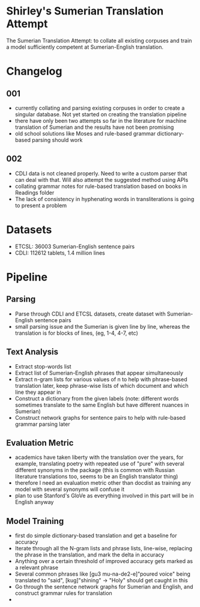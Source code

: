# Shirley's Sumerian Translation Attempt
The Sumerian Translation Attempt: to collate all existing corpuses and train a model sufficiently competent at Sumerian-English translation. 

# Changelog

## 001
- currently collating and parsing existing corpuses in order to create a singular database. Not yet started on creating the translation pipeline
- there have only been two attempts so far in the literature for machine translation of Sumerian and the results have not been promising
- old school solutions like Moses and rule-based grammar dictionary-based parsing should work

## 002
- CDLI data is not cleaned properly. Need to write a custom parser that can deal with that. Will also attempt the suggested method using APIs
- collating grammar notes for rule-based translation based on books in Readings folder
- The lack of consistency in hyphenating words in transliterations is going to present a problem

# Datasets
- ETCSL: 36003 Sumerian-English sentence pairs
- CDLI: 112612 tablets, 1.4 million lines

# Pipeline

## Parsing

- Parse through CDLI and ETCSL datasets, create dataset with Sumerian-English sentence pairs
- small parsing issue and the Sumerian is given line by line, whereas the translation is for blocks of lines, (eg, 1-4, 4-7, etc)

## Text Analysis

- Extract stop-words list
- Extract list of Sumerian-English phrases that appear simultaneously
- Extract n-gram lists for various values of n to help with phrase-based translation later, keep phrase-wise lists of which document and which line they appear in
- Construct a dictionary from the given labels (note: different words sometimes translate to the same English but have different nuances in Sumerian)
- Construct network graphs for sentence pairs to help with rule-based grammar parsing later

## Evaluation Metric

- academics have taken liberty with the translation over the years, for example, translating poetry with repeated use of "pure" with several different synonyms in the package (this is common with Russian literature translations too, seems to be an English translator thing)
- therefore I need an evaluation metric other than docdist as training any model with several synonyms will confuse it
- plan to use Stanford's GloVe as everything involved in this part will be in English anyway

## Model Training

- first do simple dictionary-based translation and get a baseline for accuracy
- Iterate through all the N-gram lists and phrase lists, line-wise, replacing the phrase in the translation, and mark the delta in accuracy
- Anything over a certain threshold of improved accuracy gets marked as a relevant phrase
- Several common phrases like [gu3 mu-na-de2-e]"poured voice" being translated to "said", [kug]"shining" -> "Holy" should get caught in this
- Go through the sentence network graphs for Sumerian and English, and construct grammar rules for translation
- 

